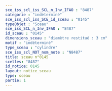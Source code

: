 ```yaml
---
sce_iss_scl_iss_SCL_n_Inv_IFAO : "8487"
categorie : "indéterminé"
sce_iss_scl_iss_SCE_id_sceau : "0145"
typeObjet : "Sceau"
sce_iss_SCL_n_Inv_IFAO : "8487"
id_sceau : "0145"
dimensions_sceau : "diamètre restitué : 3 cm"
motif : "indéterminé"
type_sceau : "cylindre"
sce_iss_scl_NOT_nom_note : "N8487"
title: sceau n°0145
scelles: "8487"
id_notice: 0145
layout: notice_sceau
type: sceau
partie: 1
---
```

